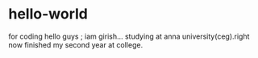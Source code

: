 # hello-world
for coding 
hello guys ;
iam girish... studying at anna university(ceg).right now finished my second year at college.
